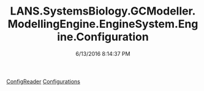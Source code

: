 ﻿---
title: LANS.SystemsBiology.GCModeller.ModellingEngine.EngineSystem.Engine.Configuration
date: 6/13/2016 8:14:37 PM
---

[ConfigReader](T-LANS.SystemsBiology.GCModeller.ModellingEngine.EngineSystem.Engine.Configuration.ConfigReader.html)
[Configurations](T-LANS.SystemsBiology.GCModeller.ModellingEngine.EngineSystem.Engine.Configuration.Configurations.html)
